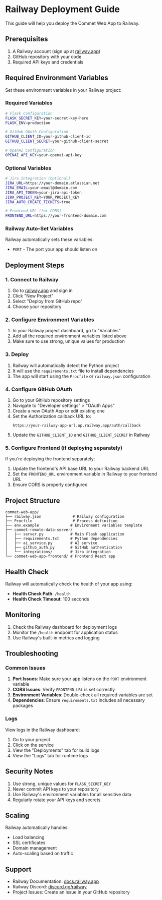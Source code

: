 # Railway Deployment Guide

This guide will help you deploy the Commet Web App to Railway.

## Prerequisites

1. A Railway account (sign up at [railway.app](https://railway.app))
2. GitHub repository with your code
3. Required API keys and credentials

## Required Environment Variables

Set these environment variables in your Railway project:

### Required Variables

```bash
# Flask Configuration
FLASK_SECRET_KEY=your-secret-key-here
FLASK_ENV=production

# GitHub OAuth Configuration
GITHUB_CLIENT_ID=your-github-client-id
GITHUB_CLIENT_SECRET=your-github-client-secret

# OpenAI Configuration
OPENAI_API_KEY=your-openai-api-key
```

### Optional Variables

```bash
# Jira Integration (Optional)
JIRA_URL=https://your-domain.atlassian.net
JIRA_EMAIL=your-email@domain.com
JIRA_API_TOKEN=your-jira-api-token
JIRA_PROJECT_KEY=YOUR_PROJECT_KEY
JIRA_AUTO_CREATE_TICKETS=true

# Frontend URL (for CORS)
FRONTEND_URL=https://your-frontend-domain.com
```

### Railway Auto-Set Variables

Railway automatically sets these variables:

- `PORT` - The port your app should listen on

## Deployment Steps

### 1. Connect to Railway

1. Go to [railway.app](https://railway.app) and sign in
2. Click "New Project"
3. Select "Deploy from GitHub repo"
4. Choose your repository

### 2. Configure Environment Variables

1. In your Railway project dashboard, go to "Variables"
2. Add all the required environment variables listed above
3. Make sure to use strong, unique values for production

### 3. Deploy

1. Railway will automatically detect the Python project
2. It will use the `requirements.txt` file to install dependencies
3. The app will start using the `Procfile` or `railway.json` configuration

### 4. Configure GitHub OAuth

1. Go to your GitHub repository settings
2. Navigate to "Developer settings" > "OAuth Apps"
3. Create a new OAuth App or edit existing one
4. Set the Authorization callback URL to:
   ```
   https://your-railway-app-url.up.railway.app/auth/callback
   ```
5. Update the `GITHUB_CLIENT_ID` and `GITHUB_CLIENT_SECRET` in Railway

### 5. Configure Frontend (if deploying separately)

If you're deploying the frontend separately:

1. Update the frontend's API base URL to your Railway backend URL
2. Set the `FRONTEND_URL` environment variable in Railway to your frontend URL
3. Ensure CORS is properly configured

## Project Structure

```
commet-web-app/
├── railway.json              # Railway configuration
├── Procfile                  # Process definition
├── env.example              # Environment variables template
├── commet-remote-data-server/
│   ├── server.py            # Main Flask application
│   ├── requirements.txt     # Python dependencies
│   ├── ai_service.py        # AI service
│   ├── github_auth.py       # GitHub authentication
│   └── integrations/        # Jira integration
└── commet-web-app-frontend/ # Frontend React app
```

## Health Check

Railway will automatically check the health of your app using:

- **Health Check Path**: `/health`
- **Health Check Timeout**: 100 seconds

## Monitoring

1. Check the Railway dashboard for deployment logs
2. Monitor the `/health` endpoint for application status
3. Use Railway's built-in metrics and logging

## Troubleshooting

### Common Issues

1. **Port Issues**: Make sure your app listens on the `PORT` environment variable
2. **CORS Issues**: Verify `FRONTEND_URL` is set correctly
3. **Environment Variables**: Double-check all required variables are set
4. **Dependencies**: Ensure `requirements.txt` includes all necessary packages

### Logs

View logs in the Railway dashboard:

1. Go to your project
2. Click on the service
3. View the "Deployments" tab for build logs
4. View the "Logs" tab for runtime logs

## Security Notes

1. Use strong, unique values for `FLASK_SECRET_KEY`
2. Never commit API keys to your repository
3. Use Railway's environment variables for all sensitive data
4. Regularly rotate your API keys and secrets

## Scaling

Railway automatically handles:

- Load balancing
- SSL certificates
- Domain management
- Auto-scaling based on traffic

## Support

- Railway Documentation: [docs.railway.app](https://docs.railway.app)
- Railway Discord: [discord.gg/railway](https://discord.gg/railway)
- Project Issues: Create an issue in your GitHub repository
